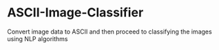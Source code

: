 # ASCII-Image-Classifier
Convert image data to ASCII and then proceed to classifying the images using NLP algorithms
